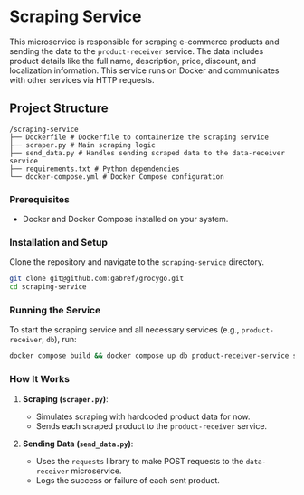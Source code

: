 # Scraping Service

This microservice is responsible for scraping e-commerce products and sending the data to the `product-receiver` service. The data includes product details like the full name, description, price, discount, and localization information. This service runs on Docker and communicates with other services via HTTP requests.

## Project Structure

```plaintext
/scraping-service 
├── Dockerfile # Dockerfile to containerize the scraping service 
├── scraper.py # Main scraping logic 
├── send_data.py # Handles sending scraped data to the data-receiver service 
├── requirements.txt # Python dependencies 
└── docker-compose.yml # Docker Compose configuration
```

### Prerequisites

- Docker and Docker Compose installed on your system.

### Installation and Setup

Clone the repository and navigate to the `scraping-service` directory.

```bash
git clone git@github.com:gabref/grocygo.git
cd scraping-service
```

### Running the Service

To start the scraping service and all necessary services (e.g., `product-receiver`, `db`), run:

```bash
docker compose build && docker compose up db product-receiver-service scraping-service
```

### How It Works

1. **Scraping (`scraper.py`)**:
   - Simulates scraping with hardcoded product data for now.
   - Sends each scraped product to the `product-receiver` service.

2. **Sending Data (`send_data.py`)**:
   - Uses the `requests` library to make POST requests to the `data-receiver` microservice.
   - Logs the success or failure of each sent product.
